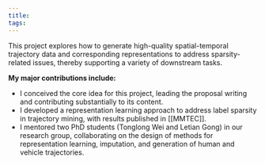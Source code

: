 ```yaml
---
title: 
tags:
---
```

This project explores how to generate high-quality spatial-temporal trajectory data and corresponding representations to address sparsity-related issues, thereby supporting a variety of downstream tasks.

**My major contributions include:**

- I conceived the core idea for this project, leading the proposal writing and contributing substantially to its content.
- I developed a representation learning approach to address label sparsity in trajectory mining, with results published in [[MMTEC]]. 
- I mentored two PhD students (Tonglong Wei and Letian Gong) in our research group, collaborating on the design of methods for representation learning, imputation, and generation of human and vehicle trajectories.